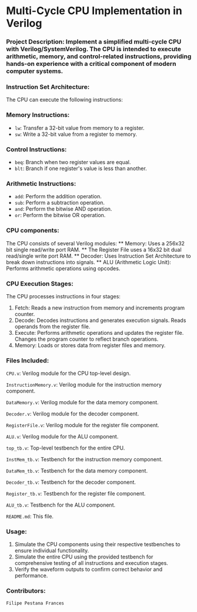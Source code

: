 # Multi-Cycle CPU Implementation in Verilog

### Project Description: Implement a simplified multi-cycle CPU with Verilog/SystemVerilog. The CPU is intended to execute arithmetic, memory, and control-related instructions, providing hands-on experience with a critical component of modern computer systems.

### Instruction Set Architecture:
The CPU can execute the following instructions:

### Memory Instructions:
- `lw`: Transfer a 32-bit value from memory to a register.
- `sw`: Write a 32-bit value from a register to memory.

### Control Instructions:
- `beq`: Branch when two register values are equal.
- `blt`: Branch if one register's value is less than another.

### Arithmetic Instructions:
- `add`: Perform the addition operation.
- `sub`: Perform a subtraction operation.
- `and`: Perform the bitwise AND operation.
- `or`: Perform the bitwise OR operation.


### CPU components:
The CPU consists of several Verilog modules:
** Memory: Uses a 256x32 bit single read/write port RAM.
** The Register File uses a 16x32 bit dual read/single write port RAM.
** Decoder: Uses Instruction Set Architecture to break down instructions into signals.
** ALU (Arithmetic Logic Unit): Performs arithmetic operations using opcodes.


### CPU Execution Stages:
The CPU processes instructions in four stages:
1. Fetch: Reads a new instruction from memory and increments program counter.
2. Decode: Decodes instructions and generates execution signals. Reads operands from the register file.
3. Execute: Performs arithmetic operations and updates the register file. Changes the program counter to reflect branch operations.
4. Memory: Loads or stores data from register files and memory.


### Files Included:
`CPU.v`: Verilog module for the CPU top-level design.

`InstructionMemory.v`: Verilog module for the instruction memory component.

`DataMemory.v`: Verilog module for the data memory component.

`Decoder.v`: Verilog module for the decoder component.

`RegisterFile.v`: Verilog module for the register file component.

`ALU.v`: Verilog module for the ALU component.

`top_tb.v`: Top-level testbench for the entire CPU.

`InstMem_tb.v`: Testbench for the instruction memory component.

`DataMem_tb.v`: Testbench for the data memory component.

`Decoder_tb.v`: Testbench for the decoder component.

`Register_tb.v`: Testbench for the register file component.

`ALU_tb.v`: Testbench for the ALU component.

`README.md`: This file.


### Usage:
1. Simulate the CPU components using their respective testbenches to ensure individual functionality.
2. Simulate the entire CPU using the provided testbench for comprehensive testing of all instructions and execution stages.
3. Verify the waveform outputs to confirm correct behavior and performance.


### Contributors:
`Filipe Pestana Frances`
